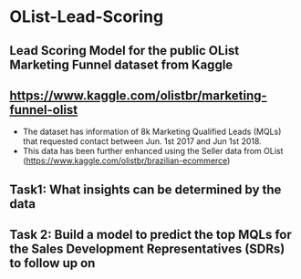 # OList-Lead-Scoring

## Lead Scoring Model for the public OList Marketing Funnel dataset from Kaggle 
## https://www.kaggle.com/olistbr/marketing-funnel-olist

- The dataset has information of 8k Marketing Qualified Leads (MQLs) that requested contact between Jun. 1st 2017 and Jun 1st 2018.
- This data has been further enhanced using the Seller data from OList (https://www.kaggle.com/olistbr/brazilian-ecommerce)

## Task1: What insights can be determined by the data

## Task 2: Build a model to predict the top MQLs for the Sales Development Representatives (SDRs) to follow up on
